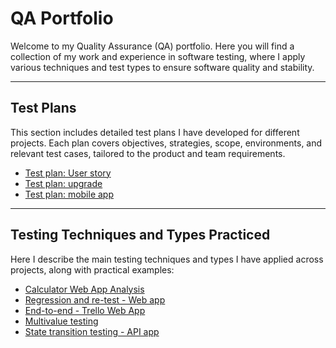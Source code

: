 # QA Portfolio

Welcome to my Quality Assurance (QA) portfolio. Here you will find a collection of my work and experience in software testing, where I apply various techniques and test types to ensure software quality and stability.

---

## Test Plans

This section includes detailed test plans I have developed for different projects. Each plan covers objectives, strategies, scope, environments, and relevant test cases, tailored to the product and team requirements.
- [Test plan: User story](./test-plans/user-story-test-plan/user-story-test-plan.md)
- [Test plan: upgrade](./test-plans/upgrade-test-plan.md)
- [Test plan: mobile app](./test-plans/mobile-test-plan.md)

---

## Testing Techniques and Types Practiced

Here I describe the main testing techniques and types I have applied across projects, along with practical examples:

- [Calculator Web App Analysis](./testing-approaches/calculator_webapp/calculator_webapp.md)
- [Regression and re-test - Web app](./testing-approaches/regression-retest/regression-retest.md)
- [End-to-end - Trello Web App](./testing-approaches/endtoend-trello/endtoend-trello.md)
- [Multivalue testing](./testing-approaches/multivalue-testing/multivalue-testing.md)
- [State transition testing - API app](./testing-approaches/state-transition-testing/state-transition.md)

